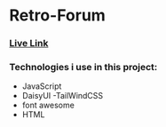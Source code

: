 # Retro-Forum

### <a target="_blank" href="https://concerned-sail.surge.sh">Live Link<a/>
### Technologies i use in this project:
- JavaScript
- DaisyUI
-TailWindCSS
- font awesome
- HTML

